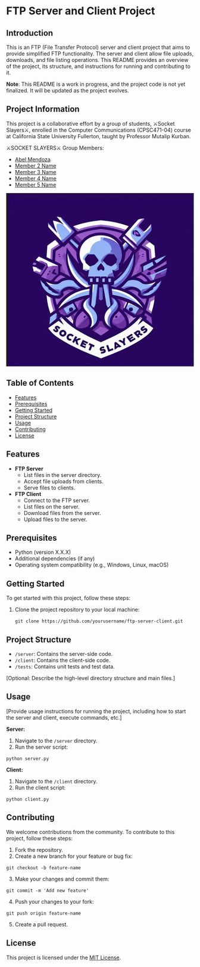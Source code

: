 # FTP Server and Client Project

## Introduction

This is an FTP (File Transfer Protocol) server and client project that aims to provide simplified FTP functionality. The server and client allow file uploads, downloads, and file listing operations. This README provides an overview of the project, its structure, and instructions for running and contributing to it.

**Note**: This README is a work in progress, and the project code is not yet finalized. It will be updated as the project evolves.

## Project Information

This project is a collaborative effort by a group of students, ⚔️Socket Slayers⚔️, enrolled in the Computer Communications (CPSC471-04) course at California State University Fullerton, taught by Professor Mutalip Kurban.

⚔️SOCKET SLAYERS⚔️ Group Members:

- [Abel Mendoza](https://github.com/abelxmendoza)
- [Member 2 Name](https://github.com/member2username)
- [Member 3 Name](https://github.com/member3username)
- [Member 4 Name](https://github.com/member4username)
- [Member 5 Name
  ](https://github.com/member5username)


![1699518271433](image/README/1699518271433.png)

## Table of Contents

- [Features](#features)
- [Prerequisites](#prerequisites)
- [Getting Started](#getting-started)
- [Project Structure](#project-structure)
- [Usage](#usage)
- [Contributing](#contributing)
- [License](#license)

## Features

- **FTP Server**
  - List files in the server directory.
  - Accept file uploads from clients.
  - Serve files to clients.
- **FTP Client**
  - Connect to the FTP server.
  - List files on the server.
  - Download files from the server.
  - Upload files to the server.

## Prerequisites

- Python (version X.X.X)
- Additional dependencies (if any)
- Operating system compatibility (e.g., Windows, Linux, macOS)

## Getting Started

To get started with this project, follow these steps:

1. Clone the project repository to your local machine:

   ```shell
   git clone https://github.com/yourusername/ftp-server-client.git
   ```

## Project Structure

* `/server`: Contains the server-side code.
* `/client`: Contains the client-side code.
* `/tests`: Contains unit tests and test data.

[Optional: Describe the high-level directory structure and main files.]

## Usage

[Provide usage instructions for running the project, including how to start the server and client, execute commands, etc.]

**Server:**

1. Navigate to the `/server` directory.
2. Run the server script:

```shell
python server.py
```

**Client:**

1. Navigate to the `/client` directory.
2. Run the client script:

```shell
python client.py
```

## Contributing

We welcome contributions from the community. To contribute to this project, follow these steps:

1. Fork the repository.
2. Create a new branch for your feature or bug fix:

```shell
git checkout -b feature-name
```

3. Make your changes and commit them:

```shell
git commit -m 'Add new feature'
```

4. Push your changes to your fork:

```shell
git push origin feature-name
```

5. Create a pull request.

## License

This project is licensed under the [MIT License](https://chat.openai.com/c/LICENSE).
